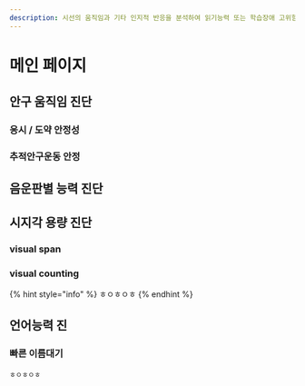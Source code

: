 ```yaml
---
description: 시선의 움직임과 기타 인지적 반응을 분석하여 읽기능력 또는 학습장애 고위험군을 탐지할 수 있습니다.
---
```


# 메인 페이지

## 안구 움직임 진단

### 응시 / 도약 안정성

### 추적안구운동 안정

## 음운판별 능력 진단 

## 시지각 용량 진단 

### visual span

### visual counting

{% hint style="info" %}
ㅎㅇㅎㅇㅎ
{% endhint %}

## 언어능력 진

### 빠른 이름대기 

```text
ㅎㅇㅎㅇㅎ
```


